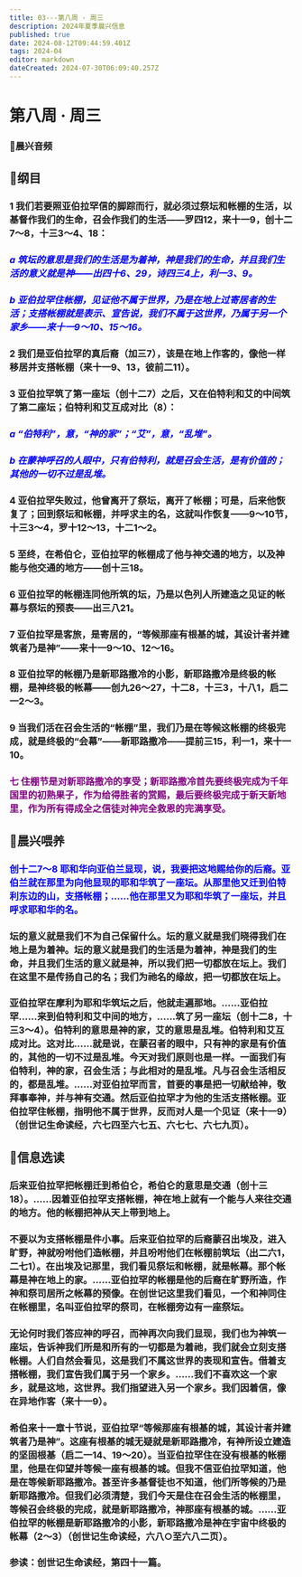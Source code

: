 ```yaml
---
title: 03---第八周 · 周三
description: 2024年夏季晨兴信息
published: true
date: 2024-08-12T09:44:59.401Z
tags: 2024-04
editor: markdown
dateCreated: 2024-07-30T06:09:40.257Z
---
```


# 第八周 · 周三
### 🎵晨兴音频

## 📖纲目

### 1    我们若要照亚伯拉罕信的脚踪而行，就必须过祭坛和帐棚的生活，以基督作我们的生命，召会作我们的生活——罗四12，来十一9，创十二7～8，十三3～4、18：

### <font color=blue>*a    筑坛的意思是我们的生活是为着神，神是我们的生命，并且我们生活的意义就是神——出四十6、29，诗四三4上，利一3、9。*</font>

### <font color=blue>*b    亚伯拉罕住帐棚，见证他不属于世界，乃是在地上过寄居者的生活；支搭帐棚就是表示、宣告说，我们不属于这世界，乃属于另一个家乡——来十一9～10、15～16。*</font>

### 2    我们是亚伯拉罕的真后裔（加三7），该是在地上作客的，像他一样移居并支搭帐棚（来十一9、13，彼前二11）。

### 3    亚伯拉罕筑了第一座坛（创十二7）之后，又在伯特利和艾的中间筑了第二座坛；伯特利和艾互成对比（8）：

### <font color=blue>*a    “伯特利”，意，“神的家”；“艾”，意，“乱堆”。*</font>

### <font color=blue>*b    在蒙神呼召的人眼中，只有伯特利，就是召会生活，是有价值的；其他的一切不过是乱堆。*</font>

### 4    亚伯拉罕失败过，他曾离开了祭坛，离开了帐棚；可是，后来他恢复了；回到祭坛和帐棚，并呼求主的名，这就叫作恢复——9～10节，十三3～4，罗十12～13，十二1～2。

### 5    至终，在希伯仑，亚伯拉罕的帐棚成了他与神交通的地方，以及神能与他交通的地方——创十三18。

### 6    亚伯拉罕的帐棚连同他所筑的坛，乃是以色列人所建造之见证的帐幕与祭坛的预表——出三八21。

### 7    亚伯拉罕是客旅，是寄居的，“等候那座有根基的城，其设计者并建筑者乃是神”——来十一9～10、12～16。

### 8    亚伯拉罕的帐棚乃是新耶路撒冷的小影，新耶路撒冷是终极的帐棚，是神终极的帐幕——创九26～27，十二8，十三3，十八1，启二一2～3。

### 9    当我们活在召会生活的“帐棚”里，我们乃是在等候这帐棚的终极完成，就是终极的“会幕”——新耶路撒冷——提前三15，利一1，来十一10。

### <font color=purple>七    住棚节是对新耶路撒冷的享受；新耶路撒冷首先要终极完成为千年国里的初熟果子，作为给得胜者的赏赐，最后要终极完成于新天新地里，作为所有得成全之信徒对神完全救恩的完满享受。</font>

## 📖晨兴喂养

### <font color=blue>创十二7～8    耶和华向亚伯兰显现，说，我要把这地赐给你的后裔。亚伯兰就在那里为向他显现的耶和华筑了一座坛。从那里他又迁到伯特利东边的山，支搭帐棚；……他在那里又为耶和华筑了一座坛，并且呼求耶和华的名。</font>

### 坛的意义就是我们不为自己保留什么。坛的意义就是我们晓得我们在地上是为着神。坛的意义就是我们的生活是为着神，神是我们的生命，并且我们生活的意义就是神，所以我们把一切都放在坛上。我们在这里不是传扬自己的名；我们为祂名的缘故，把一切都放在坛上。

### 亚伯拉罕在摩利为耶和华筑坛之后，他就走遍那地。……亚伯拉罕……来到伯特利和艾中间的地方，……筑了另一座坛（创十二8，十三3～4）。伯特利的意思是神的家，艾的意思是乱堆。伯特利和艾互成对比。这对比……就是说，在蒙召者的眼中，只有神的家是有价值的，其他的一切不过是乱堆。今天对我们原则也是一样。一面我们有伯特利，神的家，召会生活；与此相对的是乱堆。凡与召会生活相反的，都是乱堆。……对亚伯拉罕而言，首要的事是把一切献给神，敬拜事奉神，并与神有交通。然后亚伯拉罕才为他的生活支搭帐棚。亚伯拉罕住帐棚，指明他不属于世界，反而对人是一个见证（来十一9）（创世记生命读经，六七四至六七五、六七七、六七九页）。

## 📖信息选读

### 后来亚伯拉罕把帐棚迁到希伯仑，希伯仑的意思是交通（创十三18）。……因着亚伯拉罕支搭帐棚，神在地上就有一个能与人来往交通的地方。他的帐棚把神从天上带到地上。

### 不要以为支搭帐棚是件小事。后来亚伯拉罕的后裔蒙召出埃及，进入旷野，神就吩咐他们造帐棚，并且吩咐他们在帐棚前筑坛（出二六1，二七1）。在出埃及记那里，我们看见祭坛和帐棚，就是帐幕。那个帐幕是神在地上的家。……亚伯拉罕的帐棚是他的后裔在旷野所造，作神和祭司居所之帐幕的预像。在创世记这里我们看见，一个和神同住在帐棚里，名叫亚伯拉罕的祭司，在帐棚旁边有一座祭坛。

### 无论何时我们答应神的呼召，而神再次向我们显现，我们也为神筑一座坛，告诉神我们所是和所有的一切都是为着祂，我们就会立刻支搭帐棚。人们自然会看见，这是我们不属这世界的表现和宣告。借着支搭帐棚，我们宣告我们属于另一个家乡。……我们不喜欢这一个家乡，就是这地，这世界。我们指望进入另一个家乡。我们因着信，像在异地作客（来十一9）。

### 希伯来十一章十节说，亚伯拉罕“等候那座有根基的城，其设计者并建筑者乃是神”。这座有根基的城无疑就是新耶路撒冷，有神所设立建造的坚固根基（启二一14、19～20）。当亚伯拉罕住在没有根基的帐棚里，他是在仰望并等候一座有根基的城。但我不信亚伯拉罕知道，他是在等候新耶路撒冷。甚至许多基督徒也不知道，他们所等候的乃是新耶路撒冷。但我们必须清楚，我们今天是住在召会生活的帐棚里，等候召会终极的完成，就是新耶路撒冷，神那座有根基的城。……亚伯拉罕的帐棚是新耶路撒冷的小影，新耶路撒冷是神在宇宙中终极的帐幕（2～3）（创世记生命读经，六八○至六八二页）。

### 参读：创世记生命读经，第四十一篇。
<!-- Google tag (gtag.js) -->
<script async src="https://www.googletagmanager.com/gtag/js?id=G-1P8709Z16T"></script>
<script>
  window.dataLayer = window.dataLayer || [];
  function gtag(){dataLayer.push(arguments);}
  gtag('js', new Date());

  gtag('config', 'G-1P8709Z16T');
</script>
